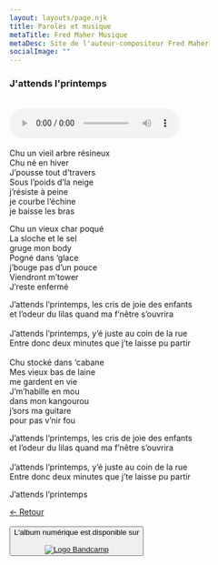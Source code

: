 ```yaml
---
layout: layouts/page.njk
title: Paroles et musique
metaTitle: Fred Maher Musique
metaDesc: Site de l'auteur-compositeur Fred Maher
socialImage: ""
---
```

<style>
*:focus {
    outline: none;
}
</style>
  ### J'attends l'printemps
<br> 
<audio controls>
  <source src="https://fredmahermusique.com/mp3/j-attends-l-printemps.ogg" type="audio/ogg">
  <source src="https://fredmahermusique.com/mp3/j-attends-l-printemps.mp3" type="audio/mpeg">
Your browser does not support the audio element.
</audio>
<br>
<br>
Chu un vieil arbre résineux<br>
Chu né en hiver<br>
J’pousse tout d’travers<br>
Sous l’poids d’la neige<br>
j’résiste à peine<br>
je courbe l’échine<br>
je baisse les bras

Chu un vieux char poqué<br>
La sloche et le sel<br>
gruge mon body<br>
Pogné dans ‘glace<br>
j’bouge pas d’un pouce<br>
Viendront m’tower<br>
J’reste enfermé
  
J’attends l’printemps, les cris de joie des enfants<br>
et l’odeur du lilas quand ma f’nêtre s’ouvrira<br>
<br>
J’attends l’printemps, y’é juste au coin de la rue<br>
Entre donc deux minutes que j’te laisse pu partir<br>
<br>
Chu stocké dans ‘cabane<br>
Mes vieux bas de laine<br>
me gardent en vie<br>
J’m’habille en mou<br>
dans mon kangourou<br>
j’sors ma guitare<br>
pour pas v’nir fou<br>

J’attends l’printemps, les cris de joie des enfants<br>
et l’odeur du lilas quand ma f’nêtre s’ouvrira<br>
<br>
J’attends l’printemps, y’é juste au coin de la rue<br>
Entre donc deux minutes que j’te laisse pu partir<br>

J’attends l’printemps

[&larr; Retour](/j-attends-l-printemps/index.html#heading-paroles-et-musique)  
<br>
<button class="[ button ] [ font-base text-base weight-bold ]">
          L'album numérique est disponible sur <br><br><a href="https://fredmahermusique.bandcamp.com"><img src="/images/bandcamp.svg" alt="Logo Bandcamp"></a>
        </button>